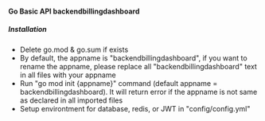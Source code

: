#### Go Basic API backendbillingdashboard

##### Installation
- Delete go.mod & go.sum if exists
- By default, the appname is "backendbillingdashboard", if you want to rename the appname, please replace all "backendbillingdashboard" text in all files with your appname
- Run "go mod init {appname}" command (default appname = backendbillingdashboard). It will return error if the appname is not same as declared in all imported files 
- Setup environtment for database, redis, or JWT in "config/config.yml"
